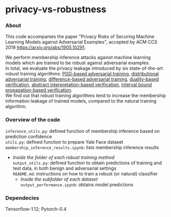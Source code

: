 # privacy-vs-robustness

### About
This code accompanies the paper "Privacy Risks of Securing Machine Learning Models against Adversarial Examples", accepted by ACM CCS 2019
https://arxiv.org/abs/1905.10291.

We perform membership inference attacks against machine learning models which are trained to be robust against adversarial examples.  
In total, we evaluate the privacy leakage introduced by six state-of-the-art robust training algorithms: [PGD-based adversarial training](https://arxiv.org/abs/1706.06083), [distributional adversarial training](https://arxiv.org/abs/1710.10571), [difference-based adversarial training](https://arxiv.org/abs/1901.08573), [duality-based verification](https://arxiv.org/abs/1805.12514), [abstract interpretation-based verification](http://proceedings.mlr.press/v80/mirman18b.html), [interval bound propagation-based verification](https://arxiv.org/abs/1810.12715).  
We find out that robust training algorithms tend to increase the membership information leakage of trained models, compared to the natural training algorithm.

### Overview of the code
`inference_utils.py`: defined function of membership inference based on prediction confidence  
`utils.py`: defined function to prepare Yale Face dataset  
`membership_inference_results.ipynb`: lists membership inference results  
* *Inside the folder of each robust training method*  
  `output_utils.py`: defined function to obtain predictions of training and test data, in both benign and adversarial settings  
  `README.md`: instructions on how to train a robust (or natural) classifier
   * *Inside the subfolder of each dataset*  
      `output_performance.ipynb`: obtains model predictions  

      
### Dependecies
Tensorflow-1.12; Pytorch-0.4

